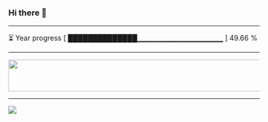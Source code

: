 ### Hi there 👋
---
⏳ Year progress [ ██████████████▁▁▁▁▁▁▁▁▁▁▁▁▁▁▁▁ ] 49.66 %

---

<a href="https://dev.chrisewart.com/spotify?open">
    <img src="https://dev.chrisewart.com/spotify" width="540" height="64">
</a> 


---
![](https://komarev.com/ghpvc/?username=ChrisE217&color=656d6f&abbreviated=true&label=Views&style=for-the-badge)

